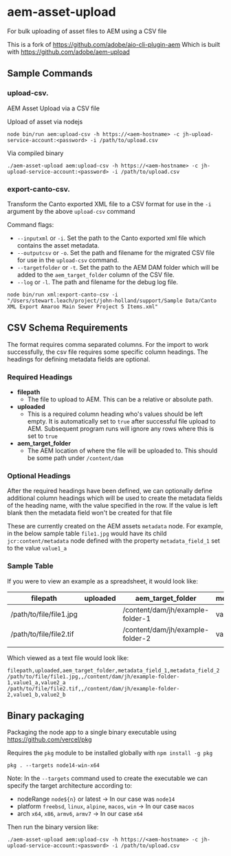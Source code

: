 # aem-asset-upload
For bulk uploading of asset files to AEM using a CSV file

This is a fork of https://github.com/adobe/aio-cli-plugin-aem
Which is built with https://github.com/adobe/aem-upload

## Sample Commands
### upload-csv. 
AEM Asset Upload via a CSV file

Upload of asset via nodejs
```
node bin/run aem:upload-csv -h https://<aem-hostname> -c jh-upload-service-account:<password> -i /path/to/upload.csv
```
Via compiled binary
```
./aem-asset-upload aem:upload-csv -h https://<aem-hostname> -c jh-upload-service-account:<password> -i /path/to/upload.csv
```

### export-canto-csv. 
Transform the Canto exported XML file to a CSV format for use in the `-i` argument by the above `upload-csv` command

Command flags:
- `--inputxml` or `-i`. Set the path to the Canto exported xml file which contains the asset metadata.
- `--outputcsv` or `-o`. Set the path and filename for the migrated CSV file for use in the `upload-csv` command.
- `--targetfolder` or `-t`. Set the path to the AEM DAM folder which will be added to the `aem_target_folder` column of the CSV file.
- `--log` or `-l`. The path and filename for the debug log file.
```
node bin/run xml:export-canto-csv -i "/Users/stewart.leach/project/john-holland/support/Sample Data/Canto XML Export Amaroo Main Sewer Project 5 Items.xml"
```

## CSV Schema Requirements
The format requires comma separated columns.
For the import to work successfully, the csv file requires some specific column headings. The headings for defining metadata fields are optional.

### Required Headings
- **filepath**
    - The file to upload to AEM. This can be a relative or absolute path.
- **uploaded**
    - This is a required column heading who's values should be left empty. It is automatically set to `true` after successful file upload to AEM. Subsequent program runs will ignore any rows where this is set to `true`
- **aem_target_folder**
    - The AEM location of where the file will be uploaded to. This should be some path under `/content/dam`
    
### Optional Headings
After the required headings have been defined, we can optionally define additional column headings which will be used to create the metadata fields of the heading name, with the value specified in the row. 
If the value is left blank then the metadata field won't be created for that file

These are currently created on the AEM assets `metadata` node.
For example, in the below sample table `file1.jpg` would have its child `jcr:content/metadata` node defined with the property `metadata_field_1` set to the value `value1_a`

### Sample Table
If you were to view an example as a spreadsheet, it would look like:

| filepath                | uploaded | aem_target_folder                | metadata_field_1 | metadata_field_2 |
|-------------------------|----------|----------------------------------|------------------|------------------|
| /path/to/file/file1.jpg |          | /content/dam/jh/example-folder-1 | value1_a         | value2_a         |
| /path/to/file/file2.tif |          | /content/dam/jh/example-folder-2 | value1_b         | value2_b         |
|                         |          |                                  |                  |                  |

Which viewed as a text file would look like:
```
filepath,uploaded,aem_target_folder,metadata_field_1,metadata_field_2
/path/to/file/file1.jpg,,/content/dam/jh/example-folder-1,value1_a,value2_a
/path/to/file/file2.tif,,/content/dam/jh/example-folder-2,value1_b,value2_b
```

## Binary packaging
Packaging the node app to a single binary executable using https://github.com/vercel/pkg

Requires the `pkg` module to be installed globally with `npm install -g pkg`
```
pkg . --targets node14-win-x64
```
Note: In the `--targets` command used to create the executable we can specify the target architecture according to:
- nodeRange `node${n}` or latest → In our case was `node14`
- platform `freebsd`, `linux`, `alpine`, `macos`, `win` → In our case `macos`
- arch `x64`, `x86`, `armv6`, `armv7` → In our case `x64`

Then run the binary version like:
```
./aem-asset-upload aem:upload-csv -h https://<aem-hostname> -c jh-upload-service-account:<password> -i /path/to/upload.csv
```